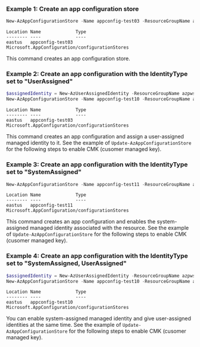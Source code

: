 ### Example 1: Create an app configuration store
```powershell
New-AzAppConfigurationStore -Name appconfig-test03 -ResourceGroupName azpwsh-manual-test -Location eastus -Sku free
```
```output
Location Name             Type
-------- ----             ----
eastus   appconfig-test03 Microsoft.AppConfiguration/configurationStores
```

This command creates an app configuration store.

### Example 2: Create an app configuration with the IdentityType set to "UserAssigned"
```powershell
$assignedIdentity = New-AzUserAssignedIdentity -ResourceGroupName azpwsh-manual-test -Name assignedIdentity
New-AzAppConfigurationStore -Name appconfig-test10 -ResourceGroupName azpwsh-manual-test -Location eastus -Sku standard -IdentityType "UserAssigned" -UserAssignedIdentity $assignedIdentity.Id
```
```output
Location Name             Type
-------- ----             ----
eastus   appconfig-test03 Microsoft.AppConfiguration/configurationStores
```

This command creates an app configuration and assign a user-assigned managed identity to it.
See the example of `Update-AzAppConfigurationStore` for the following steps to enable CMK (cusomer managed key).

### Example 3: Create an app configuration with the IdentityType set to "SystemAssigned" 
```powershell
New-AzAppConfigurationStore -Name appconfig-test11 -ResourceGroupName azpwsh-manual-test -Location eastus -Sku standard -IdentityType "SystemAssigned"
```
```output
Location Name             Type
-------- ----             ----
eastus   appconfig-test11 Microsoft.AppConfiguration/configurationStores
```

This command creates an app configuration and enables the system-assigned managed identity associated with the resource.
See the example of `Update-AzAppConfigurationStore` for the following steps to enable CMK (cusomer managed key).

### Example 4: Create an app configuration with the IdentityType set to "SystemAssigned, UserAssigned"
```powershell
$assignedIdentity = New-AzUserAssignedIdentity -ResourceGroupName azpwsh-manual-test -Name assignedIdentity
New-AzAppConfigurationStore -Name appconfig-test10 -ResourceGroupName azpwsh-manual-test -Location eastus -Sku standard -IdentityType "SystemAssigned, UserAssigned" -UserAssignedIdentity $assignedIdentity.Id
```
```output
Location Name             Type
-------- ----             ----
eastus   appconfig-test10 Microsoft.AppConfiguration/configurationStores
```

You can enable system-assigned managed identity and give user-assigned identities at the same time.
See the example of `Update-AzAppConfigurationStore` for the following steps to enable CMK (cusomer managed key).